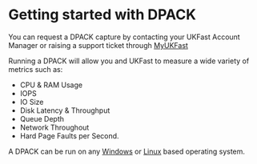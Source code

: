 # Getting started with DPACK

You can request a DPACK capture by contacting your UKFast Account Manager or raising a support ticket through [MyUKFast](https://my.ukfast.co.uk/pss/add.php)

Running a DPACK will allow you and UKFast to measure a wide variety of metrics such as:

* CPU & RAM Usage
* IOPS
* IO Size
* Disk Latency & Throughput
* Queue Depth
* Network Throughout
* Hard Page Faults per Second.

A DPACK can be run on any [Windows](DPACK/windows.md) or [Linux](DPACK/linux.md) based operating system.
